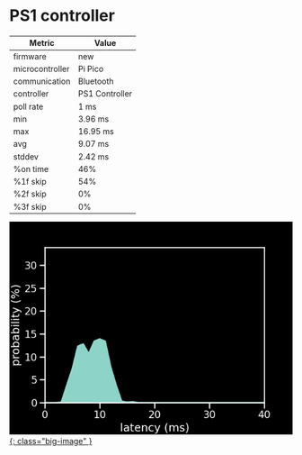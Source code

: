 # PS1 controller

| Metric          | Value          |
| --------------- | -------------- |
| firmware        | new            |
| microcontroller | Pi Pico        |
| communication   | Bluetooth      |
| controller      | PS1 Controller |
| poll rate       | 1 ms           |
| min             | 3.96 ms        |
| max             | 16.95 ms       |
| avg             | 9.07 ms        |
| stddev          | 2.42 ms        |
| %on time        | 46%            |
| %1f skip        | 54%            |
| %2f skip        | 0%             |
| %3f skip        | 0%             |

[![Graph](/assets/images/results/santroller_bt_ps1_n.png){: class="big-image" }](/assets/images/results/santroller_bt_ps1_n.png)
